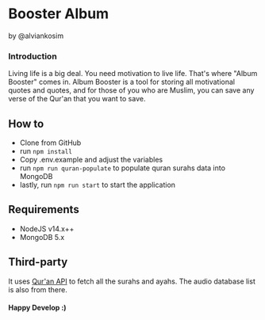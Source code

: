 # Booster Album
by @alviankosim

### Introduction
Living life is a big deal. You need motivation to live life. That's where "Album Booster" comes in. Album Booster is a tool for storing all motivational quotes and quotes, and for those of you who are Muslim, you can save any verse of the Qur'an that you want to save.

## How to

- Clone from GitHub
- run `npm install`
- Copy .env.example and adjust the variables
- run `npm run quran-populate` to populate quran surahs data into MongoDB
- lastly, run `npm run start` to start the application

## Requirements
- NodeJS v14.x++
- MongoDB 5.x

## Third-party
It uses [Qur'an API](https://alquran.cloud/api) to fetch all the surahs and ayahs. The audio database list is also from there.

#### Happy Develop :)